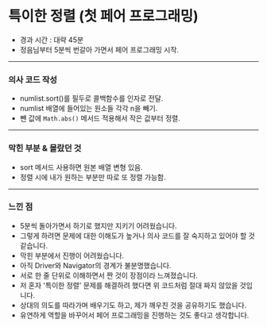 # 특이한 정렬 (첫 페어 프로그래밍)
* 경과 시간 : 대략 45분
* 정음님부터 5분씩 번갈아 가면서 페어 프로그래밍 시작.
- - -
### 의사 코드 작성
* numlist.sort()를 필두로 콜백함수를 인자로 전달.
* numlist 배열에 들어있는 원소들 각각 n을 빼기.
* 뺀 값에 `Math.abs()` 메서드 적용해서 작은 겂부터 정렬.
- - -
### 막힌 부분 & 몰랐던 것
* sort 메서드 사용하면 원본 배열 변형 있음.
* 정렬 시에 내가 원하는 부분만 따로 또 정렬 가능함.
- - -
### 느낀 점
* 5분씩 돌아가면서 하기로 했지만 지키기 어려웠습니다.
* 그렇게 하려면 문제에 대한 이해도가 높거나 의사 코드를 잘 숙지하고 있어야 할 것 같습니다.
* 막힌 부분에서 진행이 어려웠습니다.
* 아직 Driver와 Navigator의 경계가 불분명했습니다.
* 서로 한 줄 단위로 이해하면서 짠 것이 장점이라 느껴졌습니다.
* 저 혼자 '특이한 정렬' 문제를 해결하려 했다면 위 코드처럼 절대 짜지 않았을 것입니다.
* 상대의 의도를 따라가며 배우기도 하고, 제가 깨우친 것을 공유하기도 했습니다.
* 유연하게 역할을 바꾸어서 페어 프로그래밍을 진행하는 것도 좋다고 생각합니다.